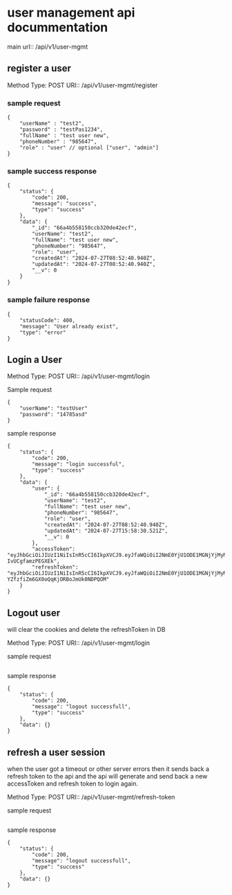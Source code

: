 # user management api docummentation

main urI:: /api/v1/user-mgmt

## register a user
Method Type: POST
URI:: /api/v1/user-mgmt/register

### sample request
```
{
    "userName" : "test2",
    "password" : "testPas1234",
    "fullName" : "test user new",
    "phoneNumber" : "985647",
    "role" : "user" // optional ["user", "admin"]
}
```
### sample success response
```
{
    "status": {
        "code": 200,
        "message": "success",
        "type": "success"
    },
    "data": {
        "_id": "66a4b558150ccb320de42ecf",
        "userName": "test2",
        "fullName": "test user new",
        "phoneNumber": "985647",
        "role": "user",
        "createdAt": "2024-07-27T08:52:40.940Z",
        "updatedAt": "2024-07-27T08:52:40.940Z",
        "__v": 0
    }
}
```

### sample failure response
```
{
    "statusCode": 400,
    "message": "User already exist",
    "type": "error"
}
```


## Login a User

Method Type: POST
URI:: /api/v1/user-mgmt/login

Sample request
```
{
    "userName": "testUser"
    "password": "14785asd"
}
```

sample response
```
{
    "status": {
        "code": 200,
        "message": "login successful",
        "type": "success"
    },
    "data": {
        "user": {
            "_id": "66a4b558150ccb320de42ecf",
            "userName": "test2",
            "fullName": "test user new",
            "phoneNumber": "985647",
            "role": "user",
            "createdAt": "2024-07-27T08:52:40.940Z",
            "updatedAt": "2024-07-27T15:58:30.521Z",
            "__v": 0
        },
        "accessToken": "eyJhbGciOiJIUzI1NiIsInR5cCI6IkpXVCJ9.eyJfaWQiOiI2NmE0YjU1ODE1MGNjYjMyMGRlNDJlY2YiLCJ1c2VyTmFtZSI6InRlc3QyIiwicm9sZSI6InVzZXIiLCJpYXQiOjE3MjIwOTU5MTAsImV4cCI6MTcyMjE4MjMxMH0.meWyHaoz3ZAwo0vIm6mivLW4Jpv-IvUCgfamzPEGXEk",
        "refreshToken": "eyJhbGciOiJIUzI1NiIsInR5cCI6IkpXVCJ9.eyJfaWQiOiI2NmE0YjU1ODE1MGNjYjMyMGRlNDJlY2YiLCJpYXQiOjE3MjIwOTU5MTAsImV4cCI6MTcyMjk1OTkxMH0.tkZHl7aHKO-YZfzfiZm6GX0oQqKjORBoJmUk0NDPQOM"
    }
}
```


## Logout user
will clear the cookies and delete the refreshToken in DB

Method Type: POST
URI:: /api/v1/user-mgmt/login

sample request
```
```

sample response
```
{
    "status": {
        "code": 200,
        "message": "logout successfull",
        "type": "success"
    },
    "data": {}
}
```

## refresh a user session
when the user got a timeout or other server errors then it sends back a 
refresh token to the api and the api will generate and send back a new accessToken and refresh token to login again.

Method Type: POST
URI:: /api/v1/user-mgmt/refresh-token

sample request
```
```

sample response
```
{
    "status": {
        "code": 200,
        "message": "logout successfull",
        "type": "success"
    },
    "data": {}
}
```
